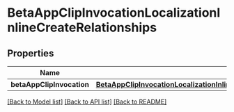# BetaAppClipInvocationLocalizationInlineCreateRelationships

## Properties
Name | Type | Description | Notes
------------ | ------------- | ------------- | -------------
**betaAppClipInvocation** | [**BetaAppClipInvocationLocalizationInlineCreateRelationshipsBetaAppClipInvocation**](BetaAppClipInvocationLocalizationInlineCreateRelationshipsBetaAppClipInvocation.md) |  | [optional] 

[[Back to Model list]](../README.md#documentation-for-models) [[Back to API list]](../README.md#documentation-for-api-endpoints) [[Back to README]](../README.md)


